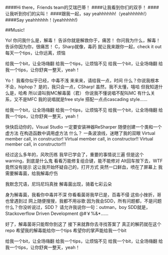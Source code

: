 ####Hi there，Friends team的艾瑞巴蒂！
####让我看到你们的双手！
####让我听到你们的尖叫！
####跟我一起，say yeahhhhhh!（yeahhhhhh!）
####Say yeahhhhhh！(yeahhhhh!)

##Music!

Yo!
你问我什么是，解毒！
告诉你就是解救你于，痛苦！
你问我为什么，解毒！
告诉你因为你，很痛苦！
C，Sharp就像，毒药
就让我来跟你一起，check it out
每天一个tips，让你远离，烦恼

给我一个bit，让全场嗨翻
给我一个tips，让烦恼不见
给我一个bit，让全场嗨翻
给我一个tips，让你舒爽一整天，yeah！

Yo！
我看你似乎已经，中毒不浅
来来来，请给我一点，时间
什么？你说我根本不会，hiphop？
是的，我只会一点，CSharp!
虽然，我不太懂，嘻哈
但我知道什么是，哈希
所以请叫我MC解毒菌（君）
你说我不懂说唱不配叫MC
有什么关系，又不是MFC
我的说唱就是free style
搭配一点点cascading style……

给我一个bit，让全场嗨翻
给我一个tips，让烦恼不见
给我一个bit，让全场嗨翻
给我一个tips，让你舒爽一整天，yeah！

快快启动你的，Visual Studio
一定要安装神器ReSharper
随便创建一个类和一个虚方法
在构造函数中调用虚方法
什么？
一条波浪线，迷瞎了我的双眼
Virtual member call, in constructor!
Virtual member call, in constructor!!
Virtual member call, in constructor!!!

经过这么多年的，风吹历练
我早已学会了，重要的事情说三遍
但是这个warning，到底是什么鬼
看看万能修复组合键，能不能修对
Alt回车按下去，WTF竟然没有提示
这让我开始怀疑自己的，打开方式
突然一口鲜血，喷在了屏幕上
我需要解毒菌，给我解毒疗伤

我默念咒语，尼玛尼玛真挫
解毒菌出现，骑着七彩云朵

身为解毒菌，我看你中毒并不深
你看看菌哥我早已是，百毒不侵
这些小挫折，哥也曾遇到过
网上随便搜搜，我都不用谷歌
因为我会SDD，所有问题都，不是问题
什么？你没听说过，SDD？
请允许我说你一句：outman，boy
SDD就是，Stackoverflow Driven Development @#￥%&*……

好了，解毒菌哥只能帮你到这了
接下来就靠你去寻找答案了
真正的解药就在这个repo
希望我的解毒能给你一个tips
希望你的掌声能给我一个bit

给我一个bit，让全场嗨翻
给我一个tips，让烦恼不见
给我一个bit，让全场嗨翻
给我一个tips，让你舒爽一整天，yeah！
